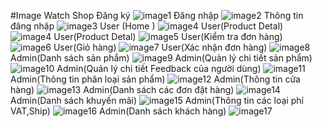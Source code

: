 #Image Watch Shop
Đăng ký
![image1](https://user-images.githubusercontent.com/57674410/132102821-679a5b45-3782-4673-8919-0871720bf018.png)
Đăng nhập
![image2](https://user-images.githubusercontent.com/57674410/132102890-7859fb05-7891-4383-8cba-709d55c67ada.png)
Thông tin đăng nhập
![image3](https://user-images.githubusercontent.com/57674410/132102898-c7d0f1eb-bf81-4055-8ddc-8c4ff83dfd6e.png)
User (Home )
![image4](https://user-images.githubusercontent.com/57674410/132102906-1e526ef0-9985-4f6e-badb-8280138e0163.png)
User(Product Detal)
![image4](https://user-images.githubusercontent.com/57674410/132102924-1e8bd53d-ba15-44c6-be99-3ff1edbebff5.png)
User(Product Detal)
![image5](https://user-images.githubusercontent.com/57674410/132102930-a298ace2-6b88-4b94-bca3-0ca5be8865ad.png)
User(Kiểm tra đơn hàng)
![image6](https://user-images.githubusercontent.com/57674410/132102942-8d460540-2522-4222-8dbc-f7016f5a48f4.png)
User(Giỏ hàng)
![image7](https://user-images.githubusercontent.com/57674410/132102952-ff4830f6-3bce-4f06-a772-e684f0685536.png)
User(Xác nhận đơn hàng)
![image8](https://user-images.githubusercontent.com/57674410/132102954-7648954c-8595-4fac-aeb1-bbea4a9a06e8.png)
Admin(Danh sách sản phẩm)
![image9](https://user-images.githubusercontent.com/57674410/132102957-fcacb3c0-3294-432a-a540-597b55e99605.png)
Admin(Quản lý chi tiết sản phẩm)
![image10](https://user-images.githubusercontent.com/57674410/132102978-d2dd1fb6-eca3-47ef-aeac-30da91800e80.png)
Admin(Quản lý chi tiết Feedback của người dùng)
![image11](https://user-images.githubusercontent.com/57674410/132102989-03684053-408f-40c9-b2e9-624ea3af2dfd.png)
Admin(Thông tin phân loại sản phẩm)
![image12](https://user-images.githubusercontent.com/57674410/132102993-860f1c5d-1c38-4e4c-9ead-d584b0347975.png)
Admin(Thông tin cửa hàng)
![image13](https://user-images.githubusercontent.com/57674410/132102996-818af81f-7d1b-46dd-9d76-2827b528cdf8.png)
Admin(Danh sách các đơn đặt hàng)
![image14](https://user-images.githubusercontent.com/57674410/132103000-86444fe2-6154-4ad7-8909-5a01b33405ba.png)
Admin(Danh sách khuyến mãi)
![image15](https://user-images.githubusercontent.com/57674410/132103008-cd05e928-541a-4c9a-a7d6-210a1b0a34cd.png)
Admin(Thông tin các loại phí VAT,Ship)
![image16](https://user-images.githubusercontent.com/57674410/132103025-1ea0c139-c7f7-4b0f-9807-668fe9030051.png)
Admin(Danh sách khách hàng)
![image17](https://user-images.githubusercontent.com/57674410/132103030-f3d214ec-3781-42da-a8e4-bbd6b95bbf11.png)

